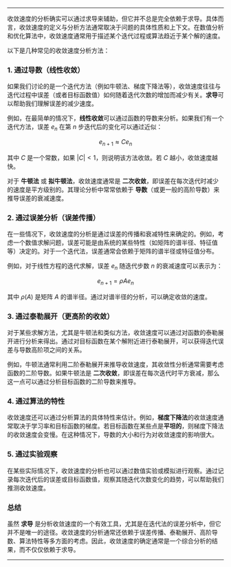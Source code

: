 
---

收敛速度的分析确实可以通过求导来辅助，但它并不总是完全依赖于求导。具体而言，收敛速度的定义与分析方法通常取决于问题的具体性质和上下文。在数值分析和优化算法中，收敛速度通常用于描述某个迭代过程或算法趋近于某个解的速度。

以下是几种常见的收敛速度分析方法：

### 1. **通过导数（线性收敛）** 
如果我们讨论的是一个迭代方法（例如牛顿法、梯度下降法等），收敛速度往往与迭代过程中误差（或者目标函数值）如何随着迭代次数的增加而减少有关。**求导**可以帮助我们理解误差的减少速度。

例如，在最简单的情况下，**线性收敛**可以通过函数的导数来分析。如果我们有一个迭代方法，误差 $e_n$ 在第 $n$ 步迭代后的变化可以通过近似：

$$
e_{n+1} \approx C e_n
$$

其中 $C$ 是一个常数，如果 $|C| < 1$，则说明该方法收敛。若 $C$ 越小，收敛速度越快。

对于 **牛顿法** 或 **拟牛顿法**，收敛速度通常是 **二次收敛**，即误差在每次迭代时减少的速度是平方级别的。其理论分析中常常依赖于 **导数**（或更一般的高阶导数）来推导误差的衰减速度。

### 2. **通过误差分析（误差传播）** 
在一些情况下，收敛速度的分析是通过误差的传播和衰减特性来确定的。例如，考虑一个数值求解问题，误差可能是由系统的某些特性（如矩阵的谱半径、特征值等）决定的。对于一个迭代法，误差通常会依赖于矩阵的谱半径或特征值分布。

例如，对于线性方程的迭代求解，误差 $e_n$ 随迭代步数 $n$ 的衰减速度可以表示为：

$$
e_{n+1} = \rho A e_n
$$

其中 $\rho(A)$ 是矩阵 $A$ 的谱半径。通过对谱半径的分析，可以确定收敛的速度。

### 3. **通过泰勒展开（更高阶的收敛）** 
对于某些求解方法，尤其是牛顿法和类似方法，收敛速度可以通过对函数的泰勒展开进行分析来得出。通过对目标函数在某个解附近进行泰勒展开，可以获得迭代误差与导数高阶项之间的关系。

例如，牛顿法通常利用二阶泰勒展开来推导收敛速度，其收敛性分析通常需要考虑函数的二阶导数。如果牛顿法是 **二次收敛**，即误差在每次迭代时平方衰减，那么这一点可以通过分析目标函数的二阶导数来推导。

### 4. **通过算法的特性**
收敛速度还可以通过分析算法的具体特性来估计。例如，**梯度下降法**的收敛速度通常取决于学习率和目标函数的梯度。若目标函数在某些点是**平坦的**，则梯度下降法的收敛速度会变慢。在这种情况下，导数的大小和行为对收敛速度的影响很大。

### 5. **通过实验观察**
在某些实际情况下，收敛速度的分析也可以通过数值实验或模拟进行观察。通过记录每次迭代后的误差或目标函数值，观察其随迭代次数变化的趋势，可以帮助我们推测收敛速度。

### 总结
虽然 **求导** 是分析收敛速度的一个有效工具，尤其是在迭代法的误差分析中，但它并不是唯一的途径。收敛速度的分析通常还依赖于误差传播、泰勒展开、高阶导数、算法特性等多方面的考虑。因此，收敛速度的确定通常是一个综合分析的结果，而不仅仅依赖于求导。

---
